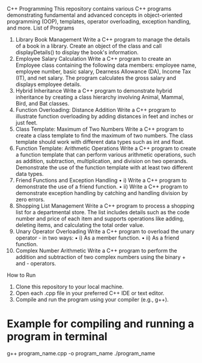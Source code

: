 C++ Programming 
This repository contains various C++ programs demonstrating fundamental and advanced concepts in object-oriented programming (OOP), templates, operator overloading, exception handling, and more.
List of Programs

1. Library Book Management
Write a C++ program to manage the details of a book in a library. Create an object of the class and call displayDetails() to display the book's information.
2. Employee Salary Calculation
Write a C++ program to create an Employee class containing the following data members: employee name, employee number, basic salary, Dearness Allowance (DA), Income Tax (IT), and net salary. The program calculates the gross salary and displays employee details.
3. Hybrid Inheritance
Write a C++ program to demonstrate hybrid inheritance by creating a class hierarchy involving Animal, Mammal, Bird, and Bat classes.
4. Function Overloading: Distance Addition
Write a C++ program to illustrate function overloading by adding distances in feet and inches or just feet.
5. Class Template: Maximum of Two Numbers
Write a C++ program to create a class template to find the maximum of two numbers. The class template should work with different data types such as int and float.
6. Function Template: Arithmetic Operations
Write a C++ program to create a function template that can perform various arithmetic operations, such as addition, subtraction, multiplication, and division on two operands. Demonstrate the use of the function template with at least two different data types.
7. Friend Functions and Exception Handling
•	i) Write a C++ program to demonstrate the use of a friend function.
•	ii) Write a C++ program to demonstrate exception handling by catching and handling division by zero errors.
8. Shopping List Management
Write a C++ program to process a shopping list for a departmental store. The list includes details such as the code number and price of each item and supports operations like adding, deleting items, and calculating the total order value.
9. Unary Operator Overloading
Write a C++ program to overload the unary operator - in two ways:
•	i) As a member function.
•	ii) As a friend function.
10. Complex Number Arithmetic
Write a C++ program to perform the addition and subtraction of two complex numbers using the binary + and - operators.

How to Run
1.	Clone this repository to your local machine.
2.	Open each .cpp file in your preferred C++ IDE or text editor.
3.	Compile and run the program using your compiler (e.g., g++).
# Example for compiling and running a program in terminal
g++ program_name.cpp -o program_name
./program_name

